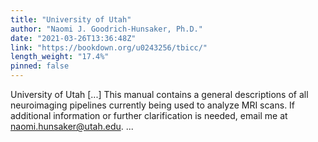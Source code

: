 ```yaml
---
title: "University of Utah"
author: "Naomi J. Goodrich-Hunsaker, Ph.D."
date: "2021-03-26T13:36:48Z"
link: "https://bookdown.org/u0243256/tbicc/"
length_weight: "17.4%"
pinned: false
---
```


University of Utah [...] This manual contains a general descriptions of all neuroimaging pipelines currently being used to analyze MRI scans. If additional information or further clarification is needed, email me at naomi.hunsaker@utah.edu. ...
